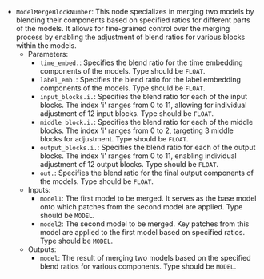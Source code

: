- `ModelMergeBlockNumber`: This node specializes in merging two models by blending their components based on specified ratios for different parts of the models. It allows for fine-grained control over the merging process by enabling the adjustment of blend ratios for various blocks within the models.
    - Parameters:
        - `time_embed.`: Specifies the blend ratio for the time embedding components of the models. Type should be `FLOAT`.
        - `label_emb.`: Specifies the blend ratio for the label embedding components of the models. Type should be `FLOAT`.
        - `input_blocks.i.`: Specifies the blend ratio for each of the input blocks. The index 'i' ranges from 0 to 11, allowing for individual adjustment of 12 input blocks. Type should be `FLOAT`.
        - `middle_block.i.`: Specifies the blend ratio for each of the middle blocks. The index 'i' ranges from 0 to 2, targeting 3 middle blocks for adjustment. Type should be `FLOAT`.
        - `output_blocks.i.`: Specifies the blend ratio for each of the output blocks. The index 'i' ranges from 0 to 11, enabling individual adjustment of 12 output blocks. Type should be `FLOAT`.
        - `out.`: Specifies the blend ratio for the final output components of the models. Type should be `FLOAT`.
    - Inputs:
        - `model1`: The first model to be merged. It serves as the base model onto which patches from the second model are applied. Type should be `MODEL`.
        - `model2`: The second model to be merged. Key patches from this model are applied to the first model based on specified ratios. Type should be `MODEL`.
    - Outputs:
        - `model`: The result of merging two models based on the specified blend ratios for various components. Type should be `MODEL`.
